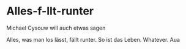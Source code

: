 # Alles-f-llt-runter

Michael Cysouw will auch etwas sagen

Alles, was man los lässt, fällt runter. So ist das Leben.
Whatever.
Aua
